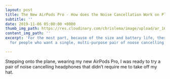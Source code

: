```yaml
---
layout: post
title: The New AirPods Pro - How does the Noise Cancellation Work on Planes?
subtitle: ''
date: 2019-11-06 05:00:00 +0000
thumb_img_path: https://res.cloudinary.com/chrislema/image/upload/ar_16:9,c_fill/c_scale,w_auto/c_limit,w_1000/v1573017115/2352FCFF-5920-4A1F-AC79-FF94550ADBA5_guvfft.jpg
content_img_path: ''
excerpt: 'For the most part, because of the size and battery life, these will be great
  for people who want a single, multi-purpose pair of noose cancelling headphones. '

---
```

Stepping onto the plane, wearing my new AirPods Pro, I was ready to try a pair of noise cancelling headphones that didn’t require me to take off my hat. 